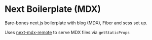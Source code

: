 # Next Boilerplate (MDX)

Bare-bones next.js boilerplate with blog (MDX), Fiber and scss set up.

Uses [next-mdx-remote](https://github.com/hashicorp/next-mdx-remote) to serve MDX files via `getStaticProps` 